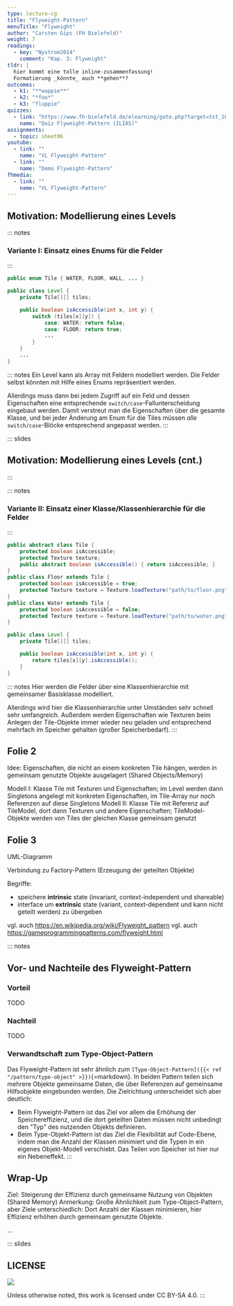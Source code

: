 ```yaml
---
type: lecture-cg
title: "Flyweight-Pattern"
menuTitle: "Flyweight"
author: "Carsten Gips (FH Bielefeld)"
weight: 7
readings:
  - key: "Nystrom2014"
    comment: "Kap. 3: Flyweight"
tldr: |
  hier kommt eine tolle inline-zusammenfassung!
  Formatierung _könnte_ auch **gehen**?
outcomes:
  - k1: "**wuppie**"
  - k2: "*foo*"
  - k3: "fluppie"
quizzes:
  - link: "https://www.fh-bielefeld.de/elearning/goto.php?target=tst_1077973&client_id=FH-Bielefeld"
    name: "Quiz Flyweight-Pattern (ILIAS)"
assignments:
  - topic: sheet06
youtube:
  - link: ""
    name: "VL Flyweight-Pattern"
  - link: ""
    name: "Demo Flyweight-Pattern"
fhmedia:
  - link: ""
    name: "VL Flyweight-Pattern"
---
```



## Motivation: Modellierung eines Levels

::: notes
### Variante I: Einsatz eines Enums für die Felder
:::

```{.java size="footnotesize"}
public enum Tile { WATER, FLOOR, WALL, ... }

public class Level {
    private Tile[][] tiles;

    public boolean isAccessible(int x, int y) {
        switch (tiles[x][y]) {
            case: WATER: return false;
            case: FLOOR: return true;
            ...
        }
    }
    ...
}
```

::: notes
Ein Level kann als Array mit Feldern modelliert werden. Die Felder selbst könnten mit
Hilfe eines Enums repräsentiert werden.

Allerdings muss dann bei jedem Zugriff auf ein Feld und dessen Eigenschaften eine
entsprechende `switch/case`-Fallunterscheidung eingebaut werden. Damit verstreut man
die Eigenschaften über die gesamte Klasse, und bei jeder Änderung am Enum für die Tiles
müssen _alle_ `switch/case`-Blöcke entsprechend angepasst werden.
:::


::: slides
## Motivation: Modellierung eines Levels (cnt.)
:::

::: notes
### Variante II: Einsatz einer Klasse/Klassenhierarchie für die Felder
:::

```{.java size="footnotesize"}
public abstract class Tile {
    protected boolean isAccessible;
    protected Texture texture;
    public abstract boolean isAccessible() { return isAccessible; }
}
public class Floor extends Tile {
    protected boolean isAccessible = true;
    protected Texture texture = Texture.loadTexture("path/to/floor.png");
}
public class Water extends Tile {
    protected boolean isAccessible = false;
    protected Texture texture = Texture.loadTexture("path/to/water.png");
}

public class Level {
    private Tile[][] tiles;

    public boolean isAccessible(int x, int y) {
        return tiles[x][y].isAccessible();
    }
}
```

::: notes
Hier werden die Felder über eine Klassenhierarchie mit gemeinsamer Basisklasse modelliert.

Allerdings wird hier die Klassenhierarchie unter Umständen sehr schnell sehr umfangreich.
Außerdem werden Eigenschaften wie Texturen beim Anlegen der Tile-Objekte immer wieder neu
geladen und entsprechend mehrfach im Speicher gehalten (großer Speicherbedarf).
:::


## Folie 2

Idee: Eigenschaften, die nicht an einem konkreten Tile hängen, werden in gemeinsam genutzte Objekte ausgelagert (Shared Objects/Memory)

Modell I: Klasse Tile mit Texturen und Eigenschaften; im Level werden dann Singletons angelegt mit konkreten Eigenschaften, im Tile-Array nur noch Referenzen auf diese Singletons
Modell II: Klasse Tile mit Referenz auf TileModel, dort dann Texturen und andere Eigenschaften; TileModel-Objekte werden von Tiles der gleichen Klasse gemeinsam genutzt


## Folie 3

UML-Diagramm

Verbindung zu Factory-Pattern (Erzeugung der geteilten Objekte)

Begriffe:
- speichere **intrinsic** state (invariant, context-independent und shareable)
- interface um **extrinsic** state (variant, context-dependent und kann nicht geteilt werden) zu übergeben

vgl. auch https://en.wikipedia.org/wiki/Flyweight_pattern
vgl. auch https://gameprogrammingpatterns.com/flyweight.html


::: notes
## Vor- und Nachteile des Flyweight-Pattern

### Vorteil

TODO

### Nachteil

TODO

### Verwandtschaft zum Type-Object-Pattern

Das Flyweight-Pattern ist sehr ähnlich zum `[Type-Object-Pattern]({{< ref "/pattern/type-object" >}})`{=markdown}.
In beiden Pattern teilen sich mehrere Objekte gemeinsame Daten, die über Referenzen auf
gemeinsame Hilfsobjekte eingebunden werden. Die Zielrichtung unterscheidet sich aber deutlich:

*   Beim Flyweight-Pattern ist das Ziel vor allem die Erhöhung der Speichereffizienz, und die
    dort geteilten Daten müssen nicht unbedingt den "Typ" des nutzenden Objekts definieren.
*   Beim Type-Objekt-Pattern ist das Ziel die Flexibilität auf Code-Ebene, indem man die Anzahl
    der Klassen minimiert und die Typen in ein eigenes Objekt-Modell verschiebt. Das Teilen von
    Speicher ist hier nur ein Nebeneffekt.
:::


## Wrap-Up

Ziel: Steigerung der Effizienz durch gemeinsame Nutzung von Objekten (Shared Memory)
Anmerkung: Große Ähnlichkeit zum Type-Object-Pattern, aber Ziele unterschiedlich: Dort Anzahl der Klassen minimieren, hier Effizienz erhöhen durch gemeinsam genutzte Objekte.

...







<!-- DO NOT REMOVE - THIS IS A LAST SLIDE TO INDICATE THE LICENSE AND POSSIBLE EXCEPTIONS (IMAGES, ...). -->
::: slides
## LICENSE
![](https://licensebuttons.net/l/by-sa/4.0/88x31.png)

Unless otherwise noted, this work is licensed under CC BY-SA 4.0.
:::
